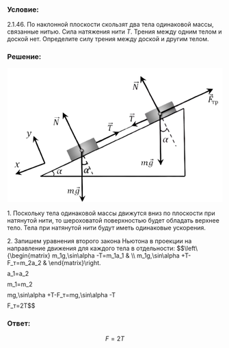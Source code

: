 ###  Условие: 

$2.1.46.$ По наклонной плоскости скользят два тела одинаковой массы, связанные нитью. Сила натяжения нити $T$. Трения между одним телом и доской нет. Определите силу трения между доской и другим телом. 

###  Решение: 

![ Силы действующие на систему тел |612x381, 59%](../../img/2.1.46/sol.png)

1\. Поскольку тела одинаковой массы движутся вниз по плоскости при натянутой нити, то шероховатой поверхностью будет обладать верхнее тело. Тела при натянутой нити будут иметь одинаковые ускорения. 

2\. Запишем уравнения второго закона Ньютона в проекции на направление движения для каждого тела в отдельности: $$\left\\{\begin{matrix} m_1g\,\sin\alpha -T=m_1a_1 & \\\ m_1g\,\sin\alpha +T-F_т=m_2a_2 & \end{matrix}\right.$$ $$a_1=a_2$$ $$m_1=m_2$$ $$mg\,\sin\alpha +T-F_т=mg\,\sin\alpha -T$$ $$F_т=2T$$ 

###  Ответ: 

$$F = 2T$$ 
